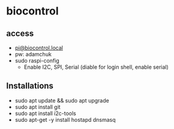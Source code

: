# biocontrol
## access
- pi@biocontrol.local
- pw: adamchuk
- sudo raspi-config
  - Enable I2C, SPI, Serial (diable for login shell, enable serial)
## Installations
- sudo apt update && sudo apt upgrade
- sudo apt install git
- sudo apt install i2c-tools
- sudo apt-get -y install hostapd dnsmasq
